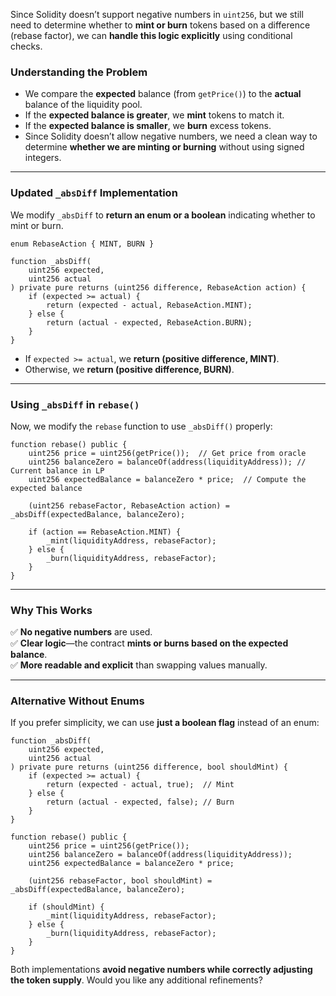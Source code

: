 Since Solidity doesn’t support negative numbers in `uint256`, but we still need to determine whether to **mint or burn** tokens based on a difference (rebase factor), we can **handle this logic explicitly** using conditional checks.  

### **Understanding the Problem**
- We compare the **expected** balance (from `getPrice()`) to the **actual** balance of the liquidity pool.
- If the **expected balance is greater**, we **mint** tokens to match it.
- If the **expected balance is smaller**, we **burn** excess tokens.
- Since Solidity doesn’t allow negative numbers, we need a clean way to determine **whether we are minting or burning** without using signed integers.

---

### **Updated `_absDiff` Implementation**
We modify `_absDiff` to **return an enum or a boolean** indicating whether to mint or burn.

```solidity
enum RebaseAction { MINT, BURN }

function _absDiff(
    uint256 expected,
    uint256 actual
) private pure returns (uint256 difference, RebaseAction action) {
    if (expected >= actual) {
        return (expected - actual, RebaseAction.MINT);
    } else {
        return (actual - expected, RebaseAction.BURN);
    }
}
```
- If `expected >= actual`, we **return (positive difference, MINT)**.
- Otherwise, we **return (positive difference, BURN)**.

---

### **Using `_absDiff` in `rebase()`**
Now, we modify the `rebase` function to use `_absDiff()` properly:

```solidity
function rebase() public {
    uint256 price = uint256(getPrice());  // Get price from oracle
    uint256 balanceZero = balanceOf(address(liquidityAddress)); // Current balance in LP
    uint256 expectedBalance = balanceZero * price;  // Compute the expected balance

    (uint256 rebaseFactor, RebaseAction action) = _absDiff(expectedBalance, balanceZero);

    if (action == RebaseAction.MINT) {
        _mint(liquidityAddress, rebaseFactor);
    } else {
        _burn(liquidityAddress, rebaseFactor);
    }
}
```

---

### **Why This Works**
✅ **No negative numbers** are used.  
✅ **Clear logic**—the contract **mints or burns based on the expected balance**.  
✅ **More readable and explicit** than swapping values manually.

---

### **Alternative Without Enums**
If you prefer simplicity, we can use **just a boolean flag** instead of an enum:

```solidity
function _absDiff(
    uint256 expected,
    uint256 actual
) private pure returns (uint256 difference, bool shouldMint) {
    if (expected >= actual) {
        return (expected - actual, true);  // Mint
    } else {
        return (actual - expected, false); // Burn
    }
}

function rebase() public {
    uint256 price = uint256(getPrice());
    uint256 balanceZero = balanceOf(address(liquidityAddress));
    uint256 expectedBalance = balanceZero * price;

    (uint256 rebaseFactor, bool shouldMint) = _absDiff(expectedBalance, balanceZero);

    if (shouldMint) {
        _mint(liquidityAddress, rebaseFactor);
    } else {
        _burn(liquidityAddress, rebaseFactor);
    }
}
```

Both implementations **avoid negative numbers while correctly adjusting the token supply**. Would you like any additional refinements?
